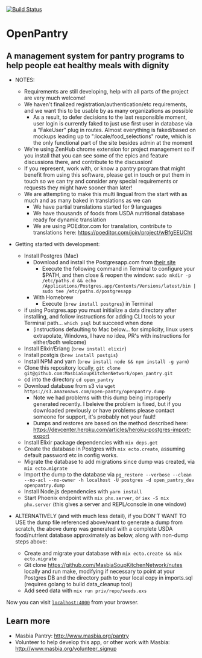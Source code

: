 [![Build Status](https://travis-ci.org/bglusman/open_pantry.svg?branch=master)](https://travis-ci.org/bglusman/open_pantry)
# OpenPantry
## A management system for pantry programs to help people eat healthy meals with dignity

  * NOTES:
    * Requirements are still developing, help with all parts of the project are very much welcome!
    * We haven't finalized registration/authentication/etc requirements, and we want this to be usable by as many organizations as possible
      * As a result, to defer decisions to the last responsible moment, user login is currently faked to just use first user in database via a "FakeUser" plug in routes.  Almost everything is faked/based on mockups leading up to ":locale/food_selections" route, which is the only functional part of the site besides admin at the moment
    * We're using ZenHub chrome extension for project management so if you install that you can see some of the epics and feature discussions there, and contribute to the discussion!
    * If you represent, work with, or know a pantry program that might benefit from using this software, please get in touch or put them in touch so we can try and consider any special requirements or requests they might have sooner than later!
    * We are attempting to make this multi lingual from the start with as much and as many baked in translations as we can
      * We have partial translations started for 9 languages
      * We have thousands of foods from USDA nutritional database ready for dynamic translation
      * We are using POEditor.com for translation, contribute to translations here: https://poeditor.com/join/project/wBfgEEUCht

  * Getting started with development:
    * Install Postgres (Mac)
        * Download and install the Postgresapp.com from [their site](https://postgresapp.com/documentation/install.html) 
            * Execute the following command in Terminal to configure your $PATH, and then close & reopen the window:
            `sudo mkdir -p /etc/paths.d &&
              echo /Applications/Postgres.app/Contents/Versions/latest/bin | sudo tee /etc/paths.d/postgresapp` 
        * With Homebrew
            * Execute (`brew install postgres`) in Terminal
    * if using Postgres.app you must initialize a data directory after installing, and follow instructions for adding CLI tools to your Terminal path...  `which psql` but succeed when done
      * (instructions defaulting to Mac below... for simplicity, linux users extrapolate, Windows, I have no idea, PR's with instructions for either/both welcome)
    * Install Elixir/Erlang (`brew install elixir`)
    * Install postgis (`brew install postgis`)
    * Install NPM and yarn (`brew install node && npm install -g yarn`)
    * Clone this repository locally, `git clone git@github.com:MasbiaSoupKitchenNetwork/open_pantry.git`
    * cd into the directory `cd open_pantry`
    * Download database from s3 via `wget https://s3.amazonaws.com/open-pantry/openpantry.dump`
      * Note we had problems with this dump being improperly generated recently.  I beleive the problem is fixed, but if you downloaded previously or have problems please contact someone for support, it's probably not your fault!
      * Dumps and restores are based on the method described here: https://devcenter.heroku.com/articles/heroku-postgres-import-export
    * Install Elixir package dependencies with `mix deps.get`
    * Create the database in Postgres with `mix ecto.create`, assuming default password etc in config works.
    * Migrate the database to add migrations since dump was created, via `mix ecto.migrate`
    * Import the dump to the database via `pg_restore --verbose --clean --no-acl --no-owner -h localhost -U postgres -d open_pantry_dev openpantry.dump`
    * Install Node.js dependencies with `yarn install`
    * Start Phoenix endpoint with `mix phx.server`, or `iex -S mix phx.server` (this gives a server and REPL/console in one window)
  * ALTERNATIVELY (and with much less detail), if you DON'T WANT TO USE the dump file referenced above/want to generate a dump from scratch, the above dump was generated with a complete USDA food/nutrient database approximately as below, along with non-dump steps above:
    * Create and migrate your database with `mix ecto.create && mix ecto.migrate`
    * Git clone https://github.com/MasbiaSoupKitchenNetwork/nutes locally and run make, modifying if necessary to point at your Postgres DB and the directory path to your local copy in imports.sql (requires golang to build data_cleanup tool)
    * Add seed data with `mix run priv/repo/seeds.exs`

Now you can visit [`localhost:4000`](http://localhost:4000) from your browser.

## Learn more

  * Masbia Pantry: http://www.masbia.org/pantry
  * Volunteer to help develop this app, or other work with Masbia: http://www.masbia.org/volunteer_signup
